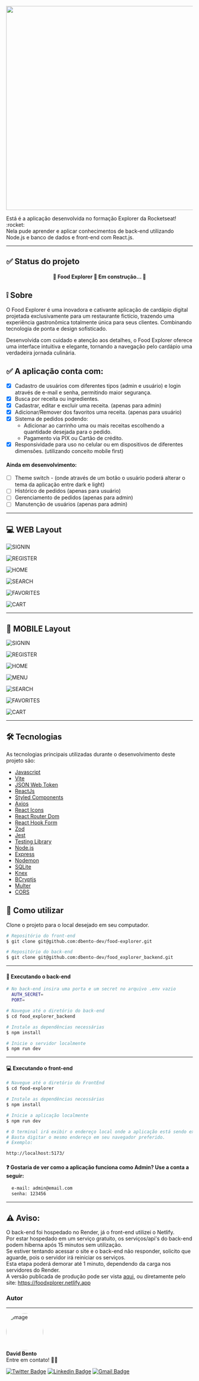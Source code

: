 <p align="center">
  <img width="550"  src="https://github.com/dbento-dev/assets/blob/main/foodexplorer/logo.png">
</p>

<p>Está é a aplicação desenvolvida no formação Explorer da Rocketseat! :rocket:
<br>
Nela pude aprender e aplicar conhecimentos de back-end utilizando Node.js e banco de dados e front-end com React.js.
</p>

---

## :white_check_mark: Status do projeto

<h4 align="center"> 
	🚧  Food Explorer 🚀 Em construção...  🚧
</h4>

## :grey_exclamation: Sobre

O Food Explorer é uma inovadora e cativante aplicação de cardápio digital projetada exclusivamente para um restaurante fictício, trazendo uma experiência gastronômica totalmente única para seus clientes. Combinando tecnologia de ponta e design sofisticado.

Desenvolvida com cuidado e atenção aos detalhes, o Food Explorer oferece uma interface intuitiva e elegante, tornando a navegação pelo cardápio uma verdadeira jornada culinária.

## :white_check_mark: A aplicação conta com:

- [x] Cadastro de usuários com diferentes tipos (admin e usuário) e login através de e-mail e senha, permitindo maior segurança.
- [x] Busca por receita ou ingredientes.
- [x] Cadastrar, editar e excluir uma receita. (apenas para admin)
- [x] Adicionar/Remover dos favoritos uma receita. (apenas para usuário)
- [x] Sistema de pedidos podendo:
  - Adicionar ao carrinho uma ou mais receitas escolhendo a quantidade desejada para o pedido.
  - Pagamento via PIX ou Cartão de crédito.
- [x] Responsividade para uso no celular ou em dispositivos de diferentes dimensões. (utilizando conceito mobile first)

#### Ainda em desenvolvimento:

- [ ] Theme switch - (onde através de um botão o usuário poderá alterar o tema da aplicação entre dark e light)
- [ ] Histórico de pedidos (apenas para usuário)
- [ ] Gerenciamento de pedidos (apenas para admin)
- [ ] Manutenção de usuários (apenas para admin)

---

## :computer: WEB Layout

![SIGNIN](https://github.com/dbento-dev/assets/blob/main/foodexplorer/signin.png)

![REGISTER](https://github.com/dbento-dev/assets/blob/main/foodexplorer/register.png)

![HOME](https://github.com/dbento-dev/assets/blob/main/foodexplorer/home.png)

![SEARCH](https://github.com/dbento-dev/assets/blob/main/foodexplorer/search.png)

![FAVORITES](https://github.com/dbento-dev/assets/blob/main/foodexplorer/favorites.png)

![CART](https://github.com/dbento-dev/assets/blob/main/foodexplorer/cart.png)

---

## :iphone: MOBILE Layout

![SIGNIN](https://github.com/dbento-dev/assets/blob/main/foodexplorer/signin-mobile.png)

![REGISTER](https://github.com/dbento-dev/assets/blob/main/foodexplorer/register-mobile.png)

![HOME](https://github.com/dbento-dev/assets/blob/main/foodexplorer/home-mobile.png)

![MENU](https://github.com/dbento-dev/assets/blob/main/foodexplorer/menu-mobile.png)

![SEARCH](https://github.com/dbento-dev/assets/blob/main/foodexplorer/search-mobile.png)

![FAVORITES](https://github.com/dbento-dev/assets/blob/main/foodexplorer/favorites-mobile.png)

![CART](https://github.com/dbento-dev/assets/blob/main/foodexplorer/cart-mobile.png)

---

## 🛠 Tecnologias

As tecnologias principais utilizadas durante o desenvolvimento deste projeto são:

- [Javascript](https://developer.mozilla.org/pt-BR/docs/Web/JavaScript)
- [Vite](https://vitejs.dev/)
- [JSON Web Token](https://www.npmjs.com/package/jsonwebtoken)
- [ReactJs](https://reactjs.org)
- [Styled Components](https://styled-components.com/)
- [Axios](https://www.npmjs.com/package/axios)
- [React Icons](https://react-icons.github.io/react-icons/)
- [React Router Dom](https://react-icons.github.io/react-icons/)
- [React Hook Form](https://react-hook-form.com/)
- [Zod](https://zod.dev/)
- [Jest](https://jestjs.io)
- [Testing Library](https://testing-library.com)
- [Node.js](https://nodejs.org/en/)
- [Express](https://expressjs.com)
- [Nodemon](https://nodemon.io/)
- [SQLite](https://www.sqlite.org/index.html)
- [Knex](https://knexjs.org/)
- [BCryptjs](https://www.npmjs.com/package/bcryptjs)
- [Multer](https://www.npmjs.com/package/multer)
- [CORS](https://www.npmjs.com/package/cors)

## :running: Como utilizar

Clone o projeto para o local desejado em seu computador.

```bash
# Repositório do front-end
$ git clone git@github.com:dbento-dev/food-explorer.git

# Repositório do back-end
$ git clone git@github.com:dbento-dev/food_explorer_backend.git
```

---

#### 🎲 Executando o back-end

```bash
# No back-end insira uma porta e um secret no arquivo .env vazio
  AUTH_SECRET=
  PORT=

# Navegue até o diretório do back-end
$ cd food_explorer_backend

# Instale as dependências necessárias
$ npm install

# Inicie o servidor localmente
$ npm run dev
```

---

#### 💻 Executando o front-end

```bash
# Navegue até o diretório do FrontEnd
$ cd food-explorer

# Instale as dependências necessárias
$ npm install

# Inicie a aplicação localmente
$ npm run dev

# O terminal irá exibir o endereço local onde a aplicação está sendo executada.
# Basta digitar o mesmo endereço em seu navegador preferido.
# Exemplo:

http://localhost:5173/
```

#### :question: Gostaria de ver como a aplicação funciona como Admin? Use a conta a seguir:

```bash
  e-mail: admin@email.com
  senha: 123456
```

---

## :warning: **Aviso:**

O back-end foi hospedado no Render, já o front-end utilizei o Netlify.<br>
Por estar hospedado em um serviço gratuito, os serviços/api's do back-end podem hiberna após 15 minutos sem utilização.<br>
Se estiver tentando acessar o site e o back-end não responder, solicito que aguarde, pois o servidor irá reiniciar os serviços.<br>
Esta etapa poderá demorar até 1 minuto, dependendo da carga nos servidores do Render.<br>
A versão publicada de produção pode ser vista [aqui](https://foodxplorer.netlify.app), ou diretamente pelo site: https://foodxplorer.netlify.app

### Autor

---

<img src="https://github.com/dbento-dev.png" style="width: 100px; border-radius: 50%"  alt="image"/>
<br>
<b>David Bento</b>
<br>
Entre em contato! 👋🏽

[![Twitter Badge](https://img.shields.io/badge/-@dbentodev-1ca0f1?style=flat-square&labelColor=1ca0f1&logo=twitter&logoColor=white&link=https://twitter.com/dbentodev)](https://twitter.com/dbentodev)
[![Linkedin Badge](https://img.shields.io/badge/-David-blue?style=flat-square&logo=Linkedin&logoColor=white&link=https://www.linkedin.com/in/david-bento/)](https://www.linkedin.com/in/david-bento/)
[![Gmail Badge](https://img.shields.io/badge/-dbento26@gmail.com-c14438?style=flat-square&logo=Gmail&logoColor=white&link=mailto:dbento26@gmail.com)](mailto:dbento26@gmail.com)

